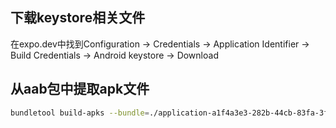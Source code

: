 ## 下载keystore相关文件

在expo.dev中找到Configuration -> Credentials -> Application Identifier -> Build Credentials -> Android keystore -> Download

## 从aab包中提取apk文件

```bash
bundletool build-apks --bundle=./application-a1f4a3e3-282b-44cb-83fa-3f4cd0022d70.aab --output=whisper.apks --ks=@janlely__whisper-keystore.bak.jks --ks-pass=pass:35c9a08af4146e78124b5a545d5d5080 --ks-key-alias=f0780f3ce6a2092d0b95133feedfa5c3 --key-pass=pass:a07982fc9eb36e7e9d1f5d55b68891fe --mode=universal
```